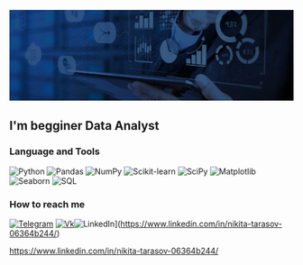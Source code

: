 ![Header](https://github.com/tarasov001/tarasov001/blob/main/Assets/IT_Data_header-1617284178581.jpg)

## I'm begginer Data Analyst

### Language and Tools
![Python](https://img.shields.io/badge/Python-grey?style=for-the-badge&logo=Python)
![Pandas](https://img.shields.io/badge/Pandas-grey?style=for-the-badge&logo=Pandas)
![NumPy](https://img.shields.io/badge/NumPy-grey?style=for-the-badge&logo=NumPy)
![Scikit-learn](https://img.shields.io/badge/scikit_learn-grey?style=for-the-badge&logo=scikit-learn)
![SciPy](https://img.shields.io/badge/scipy-grey?style=for-the-badge&logo=scipy)
![Matplotlib](https://img.shields.io/badge/matplotlib-grey?style=for-the-badge&logo=matplotlib)
![Seaborn](https://img.shields.io/badge/seaborn-grey?style=for-the-badge&logo=seaborn)
![SQL](https://img.shields.io/badge/SQL-grey?style=for-the-badge&logo=mysql)

### How to reach me
[![Telegram](https://img.shields.io/badge/telegram-grey?style=for-the-badge&logo=telegram)](https://t.me/taraasov1)
[![Vk](https://img.shields.io/badge/vk-grey?style=for-the-badge&logo=vk)](https://vk.com/id90818399)![LinkedIn](https://img.shields.io/badge/LinkedIn-grey?style=for-the-badge&logo=LinkedIn)](https://www.linkedin.com/in/nikita-tarasov-06364b244/)

<!--

Here are some ideas to get you started:

- 🔭 I’m currently working on ...
- 🌱 I’m currently learning ...
- 👯 I’m looking to collaborate on ...
- 🤔 I’m looking for help with ...
- 💬 Ask me about ...
- 📫 How to reach me: ...
- 😄 Pronouns: ...

-->

https://www.linkedin.com/in/nikita-tarasov-06364b244/
